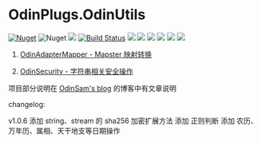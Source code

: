 # OdinPlugs.OdinUtils

[![Nuget](https://img.shields.io/nuget/v/OdinPlugs.OdinUtils)](https://www.nuget.org/packages/OdinPlugs.OdinUtils/) ![Nuget](https://img.shields.io/nuget/dt/OdinPlugs.OdinUtils) ![](https://img.shields.io/badge/version-1.0.6-brightgreen.svg) [![Build Status](https://travis-ci.com/odinsam/OdinPlugs.OdinUtils.svg?branch=master)](https://travis-ci.com/odinsam/OdinPlugs.OdinUtils) ![](https://img.shields.io/github/issues/odinsam/OdinPlugs.OdinUtils) ![](https://img.shields.io/github/forks/odinsam/OdinPlugs.OdinUtils) ![](https://img.shields.io/github/stars/odinsam/OdinPlugs.OdinUtils) ![](https://img.shields.io/badge/platform-.Net_Core_5.0-brightgreen.svg) ![](https://img.shields.io/github/license/odinsam/OdinPlugs.OdinUtils) [![](https://img.shields.io/badge/Blog-odinsam.com-blue.svg)](https://odinsam.com)

1. [OdinAdapterMapper - Mapster 映射转换](https://github.com/odinsam/OdinPlugs.Utils/tree/master/readme/OdinAdapterMapper.md)

2. [OdinSecurity - 字符串相关安全操作](https://github.com/odinsam/OdinPlugs.Utils/tree/master/readme/OdinSecurity.md)

项目部分说明在 [OdinSam's blog](https://www.odinsam.com/) 的博客中有文章说明

changelog:

v1.0.6
添加 string、stream 的 sha256 加密扩展方法
添加 正则判断
添加 农历、万年历、属相、天干地支等日期操作
